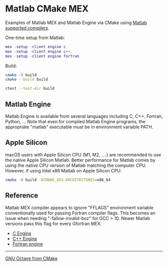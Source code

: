 # Matlab CMake MEX

Examples of Matlab MEX and Matlab Engine via CMake using
[Matlab supported compilers](https://www.mathworks.com/support/requirements/supported-compilers.html).

One-time setup from Matlab:

```matlab
mex -setup -client engine c
mex -setup -client engine c++
mex -setup -client engine fortran
```

Build:

```sh
cmake -B build
cmake --build build

ctest --test-dir build
```

## Matlab Engine

Matlab Engine is available from several languages including C, C++, Fortran, Python, ...
Note that even for compiled Matlab Engine programs, the appropriate "matlab" executable must be in environment variable PATH.

## Apple Silicon

macOS users with Apple Silicon CPU (M1, M2, ....) are recommended to use the native Apple Silicon Matlab.
Better performance for Matlab comes by using the native CPU version of Matlab matching the computer CPU.
However, if using Intel x86 Matlab on Apple Silicon CPU:

```sh
cmake -B build -DCMAKE_OSX_ARCHITECTURES=x86_64
```

## Reference

Matlab MEX compiler appears to ignore "FFLAGS" environment variable conventionally used for passing Fortran compiler flags.
This becomes an issue when needing "-fallow-invalid-boz" for GCC > 10.
Newer Matlab versions pass this flag for every Gfortran MEX.

* [C Engine](https://www.mathworks.com/help/matlab/calling-matlab-engine-from-c-programs-1.html)
* [C++ Engine](https://www.mathworks.com/help/matlab/calling-matlab-engine-from-cpp-programs.html)
* [Fortran engine](https://www.mathworks.com/help/matlab/calling-matlab-engine-from-fortran-programs.html)

---

[GNU Octave from CMake](https://github.com/scivision/octave-cmake-mex)
